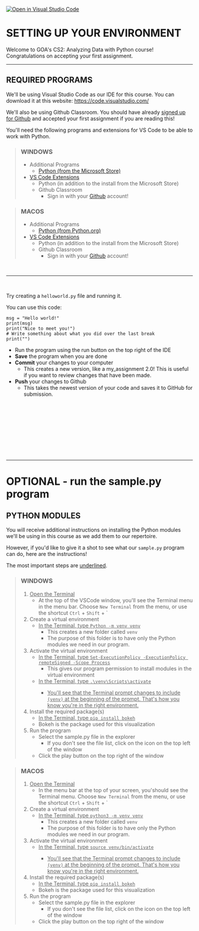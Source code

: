 [![Open in Visual Studio Code](https://classroom.github.com/assets/open-in-vscode-2e0aaae1b6195c2367325f4f02e2d04e9abb55f0b24a779b69b11b9e10269abc.svg)](https://classroom.github.com/online_ide?assignment_repo_id=19797472&assignment_repo_type=AssignmentRepo)
# SETTING UP YOUR ENVIRONMENT

Welcome to GOA's CS2: Analyzing Data with Python course!
Congratulations on accepting your first assignment.

---

## REQUIRED PROGRAMS

We'll be using Visual Studio Code as our IDE for this course. You can download it at this website:
https://code.visualstudio.com/

We'll also be using Github Classroom. You should have already [signed up for Github](https://github.com/)
and accepted your first assignment if you are reading this!

You'll need the following programs and extensions for VS Code to be able to work with Python.



> ### WINDOWS
> * Additional Programs
>     * [Python (from the Microsoft Store)](https://www.microsoft.com/en-us/p/python-310/9pjpw5ldxlz5)
> * [VS Code Extensions](https://code.visualstudio.com/docs/introvideos/extend)
>     * Python (in addition to the install from the Microsoft Store)
>     * Github Classroom
>         * Sign in with your [Github](https://github.com/) account!


> ### MACOS
> * Additional Programs
>     * [Python (from Python.org)](https://www.python.org)
> * [VS Code Extensions](https://code.visualstudio.com/docs/introvideos/extend)
>     * Python (in addition to the install from the Microsoft Store)
>     * Github Classroom
>         * Sign in with your [Github](https://github.com/) account!

&nbsp; 

---

&nbsp;

Try creating a `helloworld.py` file and running it.

You can use this code:
```
msg = "Hello world!"
print(msg)
print("Nice to meet you!")
# Write something about what you did over the last break
print("")
```

* Run the program using the run button on the top right of the IDE
* **Save** the program when you are done
* **Commit** your changes to your computer
    * This creates a new version, like a my_assignment 2.0! This is useful if you want to review changes that have been made.
* **Push** your changes to Github
    * This takes the newest version of your code and saves it to GitHub for submission.

&nbsp;

&nbsp;

&nbsp;

&nbsp;

&nbsp;

---

# OPTIONAL - run the sample.py program

## PYTHON MODULES

You will receive additional instructions on installing the Python modules we'll be using in this course
as we add them to our repertoire.

However, if you'd like to give it a shot to see what our `sample.py` program can do, here are the instructions! 

The most important steps are <ins>underlined</ins>.


> ### WINDOWS
> 1. <ins>Open the Terminal</ins>
>     * At the top of the VSCode window, you'll see the Terminal menu in the menu bar. 
Choose `New Terminal` from the menu, or use the shortcut `Ctrl` + `Shift` + \`
> 2. Create a virtual environment
>     * <ins>In the Terminal, type `Python -m venv venv`</ins>
>         * This creates a new folder called `venv`
>         * The purpose of this folder is to have only the Python modules we need in our program.
> 3. Activate the virtual environment
>     * <ins>In the Terminal, type `Set-ExecutionPolicy -ExecutionPolicy remoteSigned -Scope Process`</ins>
>         * This gives our program permission to install modules in the virtual environment
>     * <ins>In the Terminal, type `.\venv\Scripts\activate`
>         * You'll see that the Terminal prompt changes to include `(venv)` at the beginning of the prompt. That's how you know you're in the right environment.
> 4. Install the required package(s)
>     * <ins>In the Terminal, type `pip install bokeh`</ins>
>     * Bokeh is the package used for this visualization
> 5. Run the program
>     * Select the sample.py file in the explorer
>         * If you don't see the file list, click on the icon on the top left of the window
>     * Click the play button on the top right of the window


> ### MACOS
> 1. <ins>Open the Terminal</ins>
>     * In the menu bar at the top of your screen, you'should see the Terminal menu. Choose `New Terminal` from the menu, or use the shortcut `Ctrl` + `Shift` + \`
> 2. Create a virtual environment
>     * <ins>In the Terminal, type `python3 -m venv venv`</ins>
>         * This creates a new folder called `venv`
>         * The purpose of this folder is to have only the Python modules we need in our program.
> 3. Activate the virtual environment
>     * <ins>In the Terminal, type `source venv/bin/activate`
>         * You'll see that the Terminal prompt changes to include `(venv)` at the beginning of the prompt. That's how you know you're in the right environment.
> 4. Install the required package(s)
>     * <ins>In the Terminal, type `pip install bokeh`</ins>
>     * Bokeh is the package used for this visualization
> 5. Run the program
>     * Select the sample.py file in the explorer
>         * If you don't see the file list, click on the icon on the top left of the window
>     * Click the play button on the top right of the window

